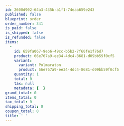 ```yaml
---
id: 2600d902-64a3-435b-a1f1-74eaa659e243
published: false
blueprint: order
order_number: 341
is_paid: false
is_shipped: false
is_refunded: false
items:
  -
    id: 659fa067-9eb6-49cc-b5b2-7f60fe1f76d7
    product: 66e767a9-ee34-4dc4-8681-d09bb59f0cf5
    variant:
      variant: Polmaraton
      product: 66e767a9-ee34-4dc4-8681-d09bb59f0cf5
    quantity: 1
    total: 0
    tax: null
    metadata: {  }
grand_total: 0
items_total: 0
tax_total: 0
shipping_total: 0
coupon_total: 0
title: ' '
---
```

